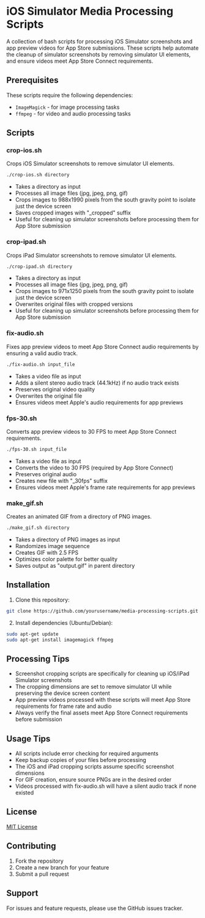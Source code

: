 # iOS Simulator Media Processing Scripts

A collection of bash scripts for processing iOS Simulator screenshots and app preview videos for App Store submissions. These scripts help automate the cleanup of simulator screenshots by removing simulator UI elements, and ensure videos meet App Store Connect requirements.

## Prerequisites

These scripts require the following dependencies:
- `ImageMagick` - for image processing tasks
- `ffmpeg` - for video and audio processing tasks

## Scripts

### crop-ios.sh
Crops iOS Simulator screenshots to remove simulator UI elements.

```bash
./crop-ios.sh directory
```
- Takes a directory as input
- Processes all image files (jpg, jpeg, png, gif)
- Crops images to 988x1990 pixels from the south gravity point to isolate just the device screen
- Saves cropped images with "_cropped" suffix
- Useful for cleaning up simulator screenshots before processing them for App Store submission

### crop-ipad.sh
Crops iPad Simulator screenshots to remove simulator UI elements.

```bash
./crop-ipad.sh directory
```
- Takes a directory as input
- Processes all image files (jpg, jpeg, png, gif)
- Crops images to 971x1250 pixels from the south gravity point to isolate just the device screen
- Overwrites original files with cropped versions
- Useful for cleaning up simulator screenshots before processing them for App Store submission

### fix-audio.sh
Fixes app preview videos to meet App Store Connect audio requirements by ensuring a valid audio track.

```bash
./fix-audio.sh input_file
```
- Takes a video file as input
- Adds a silent stereo audio track (44.1kHz) if no audio track exists
- Preserves original video quality
- Overwrites the original file
- Ensures videos meet Apple's audio requirements for app previews

### fps-30.sh
Converts app preview videos to 30 FPS to meet App Store Connect requirements.

```bash
./fps-30.sh input_file
```
- Takes a video file as input
- Converts the video to 30 FPS (required by App Store Connect)
- Preserves original audio
- Creates new file with "_30fps" suffix
- Ensures videos meet Apple's frame rate requirements for app previews

### make_gif.sh
Creates an animated GIF from a directory of PNG images.

```bash
./make_gif.sh directory
```
- Takes a directory of PNG images as input
- Randomizes image sequence
- Creates GIF with 2.5 FPS
- Optimizes color palette for better quality
- Saves output as "output.gif" in parent directory

## Installation

1. Clone this repository:
```bash
git clone https://github.com/yourusername/media-processing-scripts.git
```

2. Install dependencies (Ubuntu/Debian):
```bash
sudo apt-get update
sudo apt-get install imagemagick ffmpeg
```

## Processing Tips

- Screenshot cropping scripts are specifically for cleaning up iOS/iPad Simulator screenshots
- The cropping dimensions are set to remove simulator UI while preserving the device screen content
- App preview videos processed with these scripts will meet App Store requirements for frame rate and audio
- Always verify the final assets meet App Store Connect requirements before submission

## Usage Tips

- All scripts include error checking for required arguments
- Keep backup copies of your files before processing
- The iOS and iPad cropping scripts assume specific screenshot dimensions
- For GIF creation, ensure source PNGs are in the desired order
- Videos processed with fix-audio.sh will have a silent audio track if none existed

## License

[MIT License](LICENSE.md)

## Contributing

1. Fork the repository
2. Create a new branch for your feature
3. Submit a pull request

## Support

For issues and feature requests, please use the GitHub issues tracker.